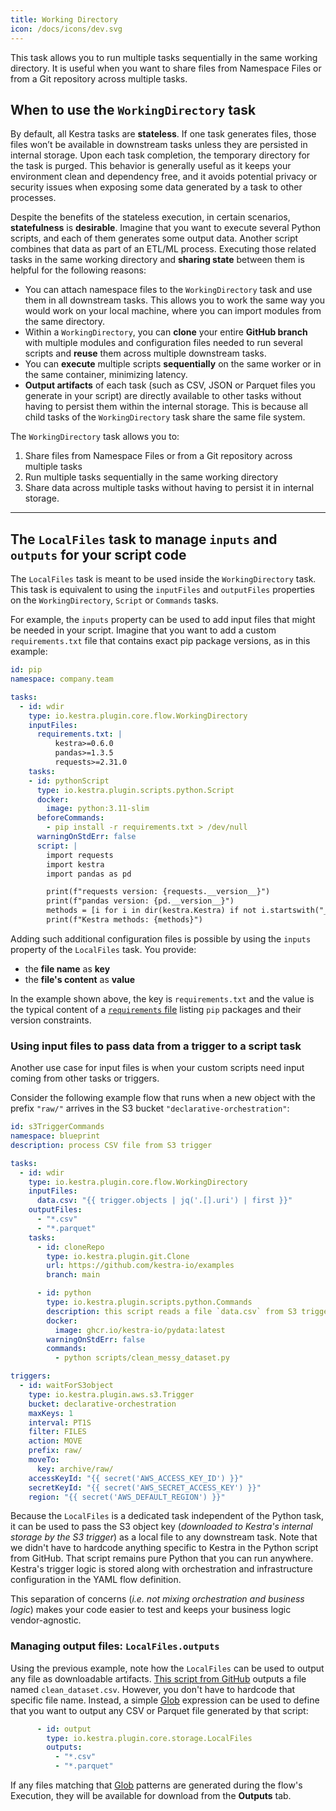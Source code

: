 ```yaml
---
title: Working Directory
icon: /docs/icons/dev.svg
---
```


This task allows you to run multiple tasks sequentially in the same working directory. It is useful when you want to share files from Namespace Files or from a Git repository across multiple tasks.

## When to use the `WorkingDirectory` task

By default, all Kestra tasks are **stateless**. If one task generates files, those files won’t be available in downstream tasks unless they are persisted in internal storage. Upon each task completion, the temporary directory for the task is purged. This behavior is generally useful as it keeps your environment clean and dependency free, and it avoids potential privacy or security issues when exposing some data generated by a task to other processes.

Despite the benefits of the stateless execution, in certain scenarios, **statefulness** is **desirable**. Imagine that you want to execute several Python scripts, and each of them generates some output data. Another script combines that data as part of an ETL/ML process. Executing those related tasks in the same working directory and **sharing state** between them is helpful for the following reasons:
- You can attach namespace files to the `WorkingDirectory` task and use them in all downstream tasks. This allows you to work the same way you would work on your local machine, where you can import modules from the same directory.
- Within a `WorkingDirectory`, you can **clone** your entire **GitHub branch** with multiple modules and configuration files needed to run several scripts and **reuse** them across multiple downstream tasks.
- You can **execute** multiple scripts **sequentially** on the same worker or in the same container, minimizing latency.
- **Output artifacts** of each task (such as CSV, JSON or Parquet files you generate in your script) are directly available to other tasks without having to persist them within the internal storage. This is because all child tasks of the `WorkingDirectory` task share the same file system.

The `WorkingDirectory` task allows you to:
1. Share files from Namespace Files or from a Git repository across multiple tasks
2. Run multiple tasks sequentially in the same working directory
3. Share data across multiple tasks without having to persist it in internal storage.

---

## The `LocalFiles` task to manage `inputs` and `outputs` for your script code


The `LocalFiles` task is meant to be used inside the `WorkingDirectory` task. This task is equivalent to using the `inputFiles` and `outputFiles` properties on the `WorkingDirectory`, `Script` or `Commands` tasks.

For example, the `inputs` property can be used to add input files that might be needed in your script. Imagine that you want to add a custom `requirements.txt` file that contains exact pip package versions, as in this example:

```yaml
id: pip
namespace: company.team

tasks:
  - id: wdir
    type: io.kestra.plugin.core.flow.WorkingDirectory
    inputFiles:
      requirements.txt: |
          kestra>=0.6.0
          pandas>=1.3.5
          requests>=2.31.0
    tasks:
    - id: pythonScript
      type: io.kestra.plugin.scripts.python.Script
      docker:
        image: python:3.11-slim
      beforeCommands:
        - pip install -r requirements.txt > /dev/null
      warningOnStdErr: false
      script: |
        import requests
        import kestra
        import pandas as pd

        print(f"requests version: {requests.__version__}")
        print(f"pandas version: {pd.__version__}")
        methods = [i for i in dir(kestra.Kestra) if not i.startswith("_")]
        print(f"Kestra methods: {methods}")
```

Adding such additional configuration files is possible by using the `inputs` property of the `LocalFiles` task. You provide:
- the **file name** as **key**
- the **file's content** as **value**

In the example shown above, the key is `requirements.txt` and the value is the typical content of a [`requirements` file](https://pip.pypa.io/en/stable/reference/requirements-file-format/#requirements-file-format) listing `pip` packages and their version constraints.


### Using input files to pass data from a trigger to a script task

Another use case for input files is when your custom scripts need input coming from other tasks or triggers.

Consider the following example flow that runs when a new object with the prefix `"raw/"` arrives in the S3 bucket `"declarative-orchestration"`:

```yaml
id: s3TriggerCommands
namespace: blueprint
description: process CSV file from S3 trigger

tasks:
  - id: wdir
    type: io.kestra.plugin.core.flow.WorkingDirectory
    inputFiles:
      data.csv: "{{ trigger.objects | jq('.[].uri') | first }}"
    outputFiles:
      - "*.csv"
      - "*.parquet"
    tasks:
      - id: cloneRepo
        type: io.kestra.plugin.git.Clone
        url: https://github.com/kestra-io/examples
        branch: main

      - id: python
        type: io.kestra.plugin.scripts.python.Commands
        description: this script reads a file `data.csv` from S3 trigger
        docker:
          image: ghcr.io/kestra-io/pydata:latest
        warningOnStdErr: false
        commands:
          - python scripts/clean_messy_dataset.py

triggers:
  - id: waitForS3object
    type: io.kestra.plugin.aws.s3.Trigger
    bucket: declarative-orchestration
    maxKeys: 1
    interval: PT1S
    filter: FILES
    action: MOVE
    prefix: raw/
    moveTo:
      key: archive/raw/
    accessKeyId: "{{ secret('AWS_ACCESS_KEY_ID') }}"
    secretKeyId: "{{ secret('AWS_SECRET_ACCESS_KEY') }}"
    region: "{{ secret('AWS_DEFAULT_REGION') }}"

```

Because the `LocalFiles` is a dedicated task independent of the Python task, it can be used to pass the S3 object key (*downloaded to Kestra's internal storage by the S3 trigger*) as a local file to any downstream task. Note that we didn't have to hardcode anything specific to Kestra in the Python script from GitHub. That script remains pure Python that you can run anywhere. Kestra's trigger logic is stored along with orchestration and infrastructure configuration in the YAML flow definition.

This separation of concerns (*i.e. not mixing orchestration and business logic*) makes your code easier to test and keeps your business logic vendor-agnostic.


### Managing output files: `LocalFiles.outputs`

Using the previous example, note how the `LocalFiles` can be used to output any file as downloadable artifacts. [This script from GitHub](https://github.com/kestra-io/examples/blob/main/scripts/clean_messy_dataset.py#L12) outputs a file named `clean_dataset.csv`. However, you don't have to hardcode that specific file name. Instead, a simple [Glob](https://en.wikipedia.org/wiki/Glob_(programming)) expression can be used to define that you want to output any CSV or Parquet file generated by that script:

```yaml
      - id: output
        type: io.kestra.plugin.core.storage.LocalFiles
        outputs:
          - "*.csv"
          - "*.parquet"
```
If any files matching that  [Glob](https://en.wikipedia.org/wiki/Glob_(programming)) patterns are generated during the flow's Execution, they will be available for download from the **Outputs** tab.

